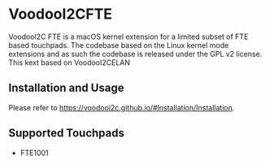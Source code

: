 # VoodooI2CFTE
VoodooI2C FTE is a macOS kernel extension for a limited subset of FTE based touchpads. The codebase based on the Linux kernel mode extensions and as such the codebase is released under the GPL v2 license.
This kext based on VoodooI2CELAN

## Installation and Usage
Please refer to https://voodooi2c.github.io/#Installation/Installation.

## Supported Touchpads
* FTE1001

